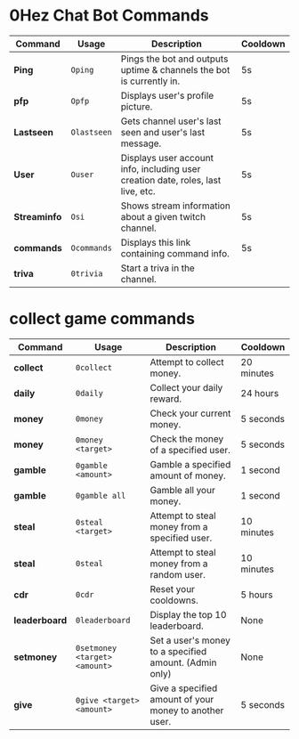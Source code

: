 
# 0Hez Chat Bot Commands

| Command   | Usage      | Description                                                                 | Cooldown |
|-----------|------------|-----------------------------------------------------------------------------|----------|
| **Ping**  | `Oping`    | Pings the bot and outputs uptime & channels the bot is currently in.         | 5s       |
| **pfp**   | `Opfp`     | Displays user's profile picture.                                             | 5s       |
| **Lastseen** | `Olastseen` | Gets channel user's last seen and user's last message.                     | 5s       |
| **User**  | `Ouser`    | Displays user account info, including user creation date, roles, last live, etc. | 5s   |
| **Streaminfo**  | `Osi` |Shows stream information about a given twitch channel.                            | 5s       |
| **commands** | `Ocommands` | Displays this link containing command info.                                   | 5s
|**triva**     |`0trivia`  | Start a triva in the channel.

#  collect game commands

| Command          | Usage                              | Description                                                                                  | Cooldown     |
|------------------|------------------------------------|----------------------------------------------------------------------------------------------|--------------|
| **collect**      | `0collect`                         | Attempt to collect money.                                                                    | 20 minutes   |
| **daily**        | `0daily`                           | Collect your daily reward.                                                                   | 24 hours     |
| **money**        | `0money`                           | Check your current money.                                                                    | 5 seconds    |
| **money**        | `0money <target>`                  | Check the money of a specified user.                                                         | 5 seconds    |
| **gamble**       | `0gamble <amount>`                 | Gamble a specified amount of money.                                                          | 1 second     |
| **gamble**       | `0gamble all`                      | Gamble all your money.                                                                       | 1 second     |
| **steal**        | `0steal <target>`                  | Attempt to steal money from a specified user.                                                | 10 minutes   |
| **steal**        | `0steal`                           | Attempt to steal money from a random user.                                                   | 10 minutes   |
| **cdr**          | `0cdr`                             | Reset your cooldowns.                                                                        | 5 hours      |
| **leaderboard**  | `0leaderboard`                     | Display the top 10 leaderboard.                                                              | None         |
| **setmoney**     | `0setmoney <target> <amount>`      | Set a user's money to a specified amount. (Admin only)                                       | None         |
| **give**         | `0give <target> <amount>`          | Give a specified amount of your money to another user.                                       | 5 seconds    |
